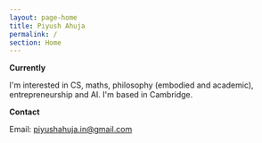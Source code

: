 ```yaml
---
layout: page-home
title: Piyush Ahuja
permalink: /
section: Home
---
```


**Currently**

I'm interested in CS, maths, philosophy (embodied and academic), entrepreneurship and AI. I'm based in Cambridge.

<!-- <img  src="files/images/mypic.jpeg" title='Piyush Ahuja' width='100px' align='right' />  -->





__Contact__


<!-- If you are a student applying for jobs or further studies, a new grad looking for career advice, or an entepreneur working on a startup, please reach out: I'd be happy to help in any way I can.
 -->
Email: piyushahuja.in@gmail.com

<!-- Social: [LinkedIn](https://www.linkedin.com/in/piyush-ahuja-2006041b/) \| [Twitter](https://x.com/piyushahuja_in) \|  [GitHub](https://github.com/piyushahuja)

 -->
